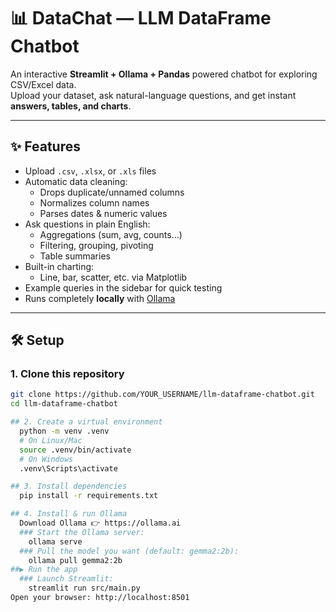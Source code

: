 # 📊 DataChat — LLM DataFrame Chatbot

An interactive **Streamlit + Ollama + Pandas** powered chatbot for exploring CSV/Excel data.  
Upload your dataset, ask natural-language questions, and get instant **answers, tables, and charts**.

---

## ✨ Features
- Upload `.csv`, `.xlsx`, or `.xls` files
- Automatic data cleaning:
  - Drops duplicate/unnamed columns
  - Normalizes column names
  - Parses dates & numeric values
- Ask questions in plain English:
  - Aggregations (sum, avg, counts…)
  - Filtering, grouping, pivoting
  - Table summaries
- Built-in charting:
  - Line, bar, scatter, etc. via Matplotlib
- Example queries in the sidebar for quick testing
- Runs completely **locally** with [Ollama](https://ollama.ai)

---

## 🛠️ Setup

### 1. Clone this repository
```bash
git clone https://github.com/YOUR_USERNAME/llm-dataframe-chatbot.git
cd llm-dataframe-chatbot

## 2. Create a virtual environment
  python -m venv .venv
  # On Linux/Mac
  source .venv/bin/activate
  # On Windows
  .venv\Scripts\activate

## 3. Install dependencies
  pip install -r requirements.txt

## 4. Install & run Ollama
  Download Ollama 👉 https://ollama.ai
  ### Start the Ollama server:
    ollama serve
  ### Pull the model you want (default: gemma2:2b):
    ollama pull gemma2:2b
##▶️ Run the app
  ### Launch Streamlit:
    streamlit run src/main.py
Open your browser: http://localhost:8501



